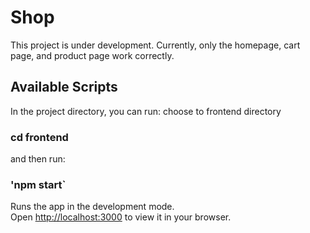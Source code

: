 # Shop

This project is under development. Currently, only the homepage, cart page, and product page work correctly.

## Available Scripts

In the project directory, you can run:
choose to frontend directory

### cd frontend

and then run:

### 'npm start`

Runs the app in the development mode.\
Open [http://localhost:3000](http://localhost:3000) to view it in your browser.
